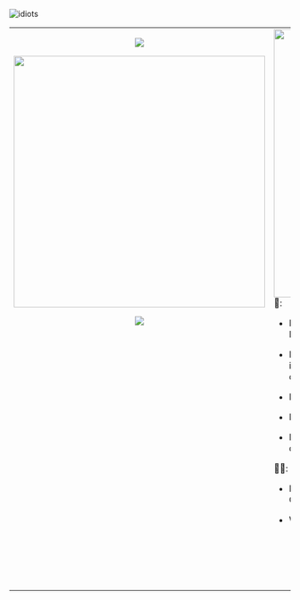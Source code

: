 
![idiots](https://github.com/thelastinuit/thelastinuit/assets/944683/6d3e5e40-2c3b-425d-aacb-07005205c9e7)

<table style="border: 0;border-collapse:collapse;">
<tr style="border: 0;">
<td valign="top" width="50%" style="border: 0;">
<p align="center">
<img src="https://github-readme-stats.vercel.app/api/top-langs/?username=thelastinuit&show_icons=true&count_private=true&langs_count=20&layout=compact&hide=xslt,html,css,ruby,javascript,vue,lua&theme=dark&hide_border=true" />
</p>

<p align="center">
<img width="450em" src="https://github-readme-streak-stats.herokuapp.com/?user=thelastinuit&include_all_commits=true&hide_border=true&theme=dark"/>
</p>

<p align="center">
<img src="https://github.com/thelastinuit/thelastinuit/blob/main/github-metrics.svg" />
</p>
</td>
<td valign="top" width="50%" style="border: 0;">
<img src="me.gif" style="text-align:center;width: 480px;float: left;"/>
<br />
<br />
🤖:

- I don't like titles. So, instead of call me myself a Jr., Sr., etc, I prefer to say I'm a program writer.

- I don't call myself an engineer. I studied physics. I majored in physics. For better or for worse, I didn't majored in computer science.

- I write backend code in **Elixir**. 

- I love **Rust**, and **Elixir**.

- I have no issue in telling how great I've failed and how dummy I am.

🧑🏻:

- I speak English, Spanish, and can read broken French, German and Portuguese (W.I.P!).

- When I'm not coding, I:
  - Play boardgames.
  - Take walks, long walks.
  - Watch TV series and movies.
  - Read non-fiction books and graphic novels.

</td>
</tr>
</table>
